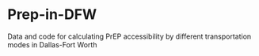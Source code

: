 # Prep-in-DFW
Data and code for calculating PrEP accessibility by different transportation modes in Dallas-Fort Worth
